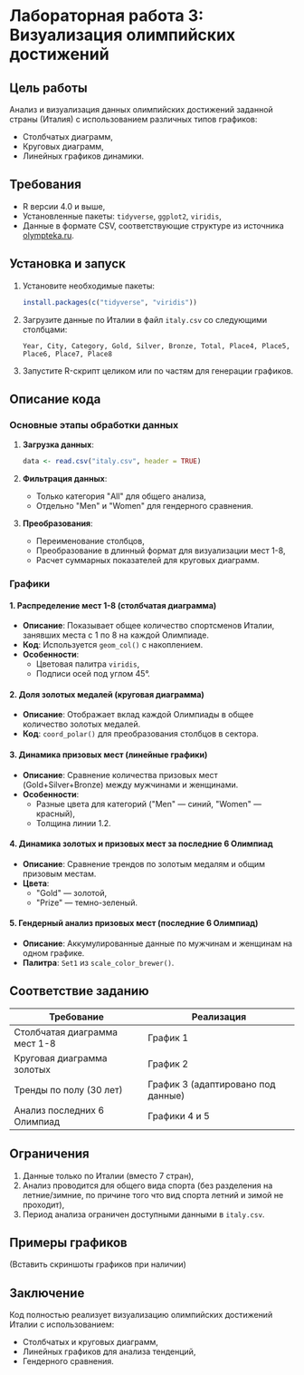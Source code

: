 # Лабораторная работа 3: Визуализация олимпийских достижений

## Цель работы
Анализ и визуализация данных олимпийских достижений заданной страны (Италия) с использованием различных типов графиков:
- Столбчатых диаграмм,
- Круговых диаграмм,
- Линейных графиков динамики.

## Требования
- R версии 4.0 и выше,
- Установленные пакеты: `tidyverse`, `ggplot2`, `viridis`,
- Данные в формате CSV, соответствующие структуре из источника [olympteka.ru](http://olympteka.ru).

## Установка и запуск
1. Установите необходимые пакеты:
   ```R
   install.packages(c("tidyverse", "viridis"))
   ```

2. Загрузите данные по Италии в файл `italy.csv` со следующими столбцами:
   ```
   Year, City, Category, Gold, Silver, Bronze, Total, Place4, Place5, Place6, Place7, Place8
   ```

3. Запустите R-скрипт целиком или по частям для генерации графиков.

## Описание кода

### Основные этапы обработки данных
1. **Загрузка данных**:
   ```R
   data <- read.csv("italy.csv", header = TRUE)
   ```

2. **Фильтрация данных**:
   - Только категория "All" для общего анализа,
   - Отдельно "Men" и "Women" для гендерного сравнения.

3. **Преобразования**:
   - Переименование столбцов,
   - Преобразование в длинный формат для визуализации мест 1-8,
   - Расчет суммарных показателей для круговых диаграмм.

### Графики

#### 1. Распределение мест 1-8 (столбчатая диаграмма)
- **Описание**: Показывает общее количество спортсменов Италии, занявших места с 1 по 8 на каждой Олимпиаде.
- **Код**: Используется `geom_col()` с накоплением.
- **Особенности**: 
  - Цветовая палитра `viridis`,
  - Подписи осей под углом 45°.

#### 2. Доля золотых медалей (круговая диаграмма)
- **Описание**: Отображает вклад каждой Олимпиады в общее количество золотых медалей.
- **Код**: `coord_polar()` для преобразования столбцов в сектора.

#### 3. Динамика призовых мест (линейные графики)
- **Описание**: Сравнение количества призовых мест (Gold+Silver+Bronze) между мужчинами и женщинами.
- **Особенности**: 
  - Разные цвета для категорий ("Men" — синий, "Women" — красный),
  - Толщина линии 1.2.

#### 4. Динамика золотых и призовых мест за последние 6 Олимпиад
- **Описание**: Сравнение трендов по золотым медалям и общим призовым местам.
- **Цвета**: 
  - "Gold" — золотой,
  - "Prize" — темно-зеленый.

#### 5. Гендерный анализ призовых мест (последние 6 Олимпиад)
- **Описание**: Аккумулированные данные по мужчинам и женщинам на одном графике.
- **Палитра**: `Set1` из `scale_color_brewer()`.

## Соответствие заданию
| Требование                    | Реализация                         |
|-------------------------------|------------------------------------|
| Столбчатая диаграмма мест 1-8 | График 1                           |
| Круговая диаграмма золотых    | График 2                           |
| Тренды по полу (30 лет)       | График 3 (адаптировано под данные) |
| Анализ последних 6 Олимпиад   | Графики 4 и 5                      |

## Ограничения
1. Данные только по Италии (вместо 7 стран),
2. Анализ проводится для общего вида спорта (без разделения на летние/зимние, по причине того что вид спорта летний и зимой не проходит),
3. Период анализа ограничен доступными данными в `italy.csv`.

## Примеры графиков
(Вставить скриншоты графиков при наличии)

## Заключение
Код полностью реализует визуализацию олимпийских достижений Италии с использованием:
- Столбчатых и круговых диаграмм,
- Линейных графиков для анализа тенденций,
- Гендерного сравнения.
